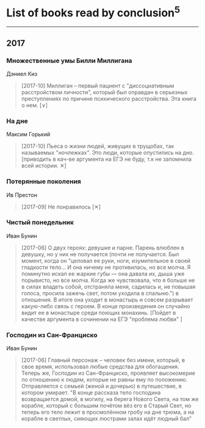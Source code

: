 # List of books read by conclusion<sup>5</sup>
---

## 2017

### Множественные умы Билли Миллигана
Дэниел Киз
> [2017-10] Миллиган – первый пациент с "диссоциативным расстройством личности", который был оправдан в серьезных преступлениях по причине психического расстройства. Эта книга о нем. [∨]


### На дне
Максим Горький
> [2017-10] Пьеса о жизни людей, живущих в трущобах, так называемых "ночлежках". Это люди, которые опустились на дно. [приводить в кач-ве аргумента на ЕГЭ не буду, т.к не запомнила всей истории. ✕]


### Потерянные поколения
Ив Престон
> [2017-09] Не понравилось [✕]


### Чистый понедельник
Иван Бунин
> [2017-06] О двух героях: девушке и парне. Парень влюблен в девушку, но у них не получается (почти не получается. Был момент, когда он "целовал ее руки, ноги, изумительное в своей гладкости тело... И она ничему не противилась, но все молча. Я поминутно искал ее жаркие губы — она давала их, дыша уже порывисто, но все молча. Когда же чувствовала, что я больше не в силах владеть собой, отстраняла меня, садилась и, не повышая голоса, просила зажечь свет, потом уходила в спальню.") в отношения. В итоге она уходит в монастырь и совсем разрывает какую-либо связь с героем. В конце произведения он случайно видит ее в монастыре среди поющих монахинь. [Пойдет в качестве аргумента в сочинении на ЕГЭ "проблема любви" ]


### Господин из Сан-Фран­цис­ко
Иван Бунин
> [2017-06] Главный персонаж – человек без имени, который, в свое время, использовал любые средства для обогащения. Теперь же, Господин из Сан-Франциско, проявляет высокомерие по отношению к людям, которые не равны ему по положению. Отправляется с семьей (женой и дочерью) в путешествие, в котором умирает. "В конце рассказа тело господина возвращается домой, в могилу, на берега Нового Света, на том же корабле, который с большим почётом вёз его в Старый Свет, но теперь его тело лежит в просмолённом гробу на дне трюма, а на корабле в светлых, сияющих люстрами залах идёт людный бал"



